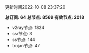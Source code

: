 更新时间2022-10-08 23:37:20

**总订阅: 64**
**总节点: 8569**
**有效节点: 2018**
- v2ray节点: 1824
- ssr节点: 3
- ss节点: 144
- trojan节点: 47
